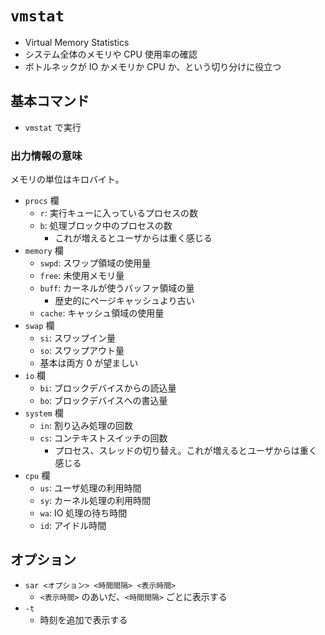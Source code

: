 # `vmstat`

- Virtual Memory Statistics
- システム全体のメモリや CPU 使用率の確認
- ボトルネックが IO かメモリか CPU か、という切り分けに役立つ

## 基本コマンド

- `vmstat` で実行

### 出力情報の意味

メモリの単位はキロバイト。

- `procs` 欄
  - `r`: 実行キューに入っているプロセスの数
  - `b`: 処理ブロック中のプロセスの数
    - これが増えるとユーザからは重く感じる
- `memory` 欄
  - `swpd`: スワップ領域の使用量
  - `free`: 未使用メモリ量
  - `buff`: カーネルが使うバッファ領域の量
    - 歴史的にページキャッシュより古い
  - `cache`: キャッシュ領域の使用量
- `swap` 欄
  - `si`: スワップイン量
  - `so`: スワップアウト量
  - 基本は両方 0 が望ましい
- `io` 欄
  - `bi`: ブロックデバイスからの読込量
  - `bo`: ブロックデバイスへの書込量
- `system` 欄
  - `in`: 割り込み処理の回数
  - `cs`: コンテキストスイッチの回数
    - プロセス、スレッドの切り替え。これが増えるとユーザからは重く感じる
- `cpu` 欄
  - `us`: ユーザ処理の利用時間
  - `sy`: カーネル処理の利用時間
  - `wa`: IO 処理の待ち時間
  - `id`: アイドル時間

## オプション

- `sar <オプション> <時間間隔> <表示時間>`
  - `<表示時間>` のあいだ、`<時間間隔>` ごとに表示する
- `-t`
  - 時刻を追加で表示する
